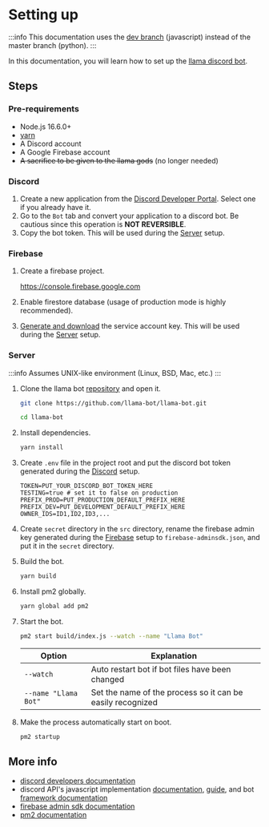 # Setting up

:::info
This documentation uses the [dev branch](https://github.com/llama-bot/llama-bot/tree/dev) (javascript) instead of the master branch (python).
:::

In this documentation, you will learn how to set up the [llama discord bot](https://github.com/llama-bot/llama-bot).

## Steps

### Pre-requirements

- Node.js 16.6.0+
- [yarn](https://yarnpkg.com)
- A Discord account
- A Google Firebase account
- ~~A sacrifice to be given to the llama gods~~ (no longer needed)

### Discord

1. Create a new application from the [Discord Developer Portal](https://discord.com/developers/applications). Select one if you already have it.
2. Go to the `Bot` tab and convert your application to a discord bot. Be cautious since this operation is **NOT REVERSIBLE**.
3. Copy the bot token. This will be used during the [Server](#server) setup.

### Firebase

1. Create a firebase project.

   https://console.firebase.google.com

2. Enable firestore database (usage of production mode is highly recommended).
3. [Generate and download](https://console.firebase.google.com/project/_/settings/serviceaccounts/adminsdk) the service account key. This will be used during the [Server](#server) setup.

### Server

:::info
Assumes UNIX-like environment (Linux, BSD, Mac, etc.)
:::

1. Clone the llama bot [repository](https://github.com/llama-bot/llama-bot) and open it.

   ```bash
   git clone https://github.com/llama-bot/llama-bot.git
   ```

   ```bash
   cd llama-bot
   ```

2. Install dependencies.

   ```bash
   yarn install
   ```

3. Create `.env` file in the project root and put the discord bot token generated during the [Discord](#discord) setup.

   ```text title=".env"
   TOKEN=PUT_YOUR_DISCORD_BOT_TOKEN_HERE
   TESTING=true # set it to false on production
   PREFIX_PROD=PUT_PRODUCTION_DEFAULT_PREFIX_HERE
   PREFIX_DEV=PUT_DEVELOPMENT_DEFAULT_PREFIX_HERE
   OWNER_IDS=ID1,ID2,ID3,...
   ```

4. Create `secret` directory in the `src` directory, rename the firebase admin key generated during the [Firebase](#firebase) setup to `firebase-adminsdk.json`, and put it in the `secret` directory.
5. Build the bot.

   ```bash
   yarn build
   ```

6. Install pm2 globally.

   ```bash
   yarn global add pm2
   ```

7. Start the bot.

   ```bash
   pm2 start build/index.js --watch --name "Llama Bot"
   ```

   | Option               | Explanation                                                |
   | -------------------- | ---------------------------------------------------------- |
   | `--watch`            | Auto restart bot if bot files have been changed            |
   | `--name "Llama Bot"` | Set the name of the process so it can be easily recognized |

8. Make the process automatically start on boot.

   ```bash
   pm2 startup
   ```

## More info

- [discord developers documentation](https://discord.com/developers/docs)
- discord API's javascript implementation [documentation](https://discord.js.org/#/docs), [guide](https://discordjs.guide), and bot [framework documentation](https://sapphiredev.github.io/framework)
- [firebase admin sdk documentation](https://firebase.google.com/docs)
- [pm2 documentation](https://pm2.keymetrics.io/docs/usage/quick-start)

